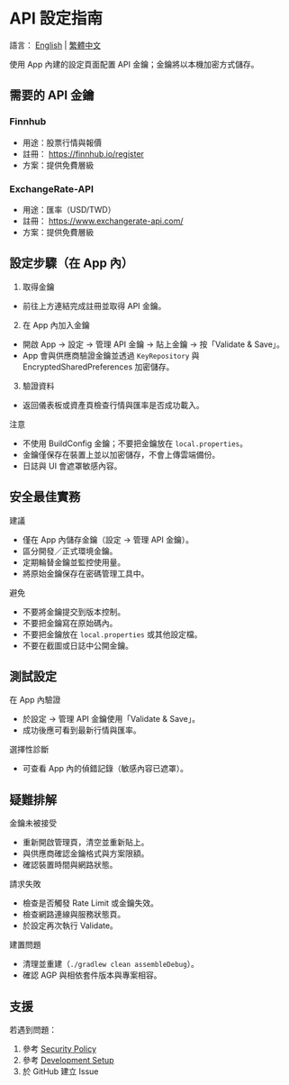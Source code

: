 # API 設定指南

語言： [English](API_SETUP.md) | [繁體中文](API_SETUP_zh.md)

使用 App 內建的設定頁面配置 API 金鑰；金鑰將以本機加密方式儲存。

## 需要的 API 金鑰

### Finnhub
- 用途：股票行情與報價
- 註冊： https://finnhub.io/register
- 方案：提供免費層級

### ExchangeRate‑API
- 用途：匯率（USD/TWD）
- 註冊： https://www.exchangerate-api.com/
- 方案：提供免費層級

## 設定步驟（在 App 內）

1) 取得金鑰
- 前往上方連結完成註冊並取得 API 金鑰。

2) 在 App 內加入金鑰
- 開啟 App → 設定 → 管理 API 金鑰 → 貼上金鑰 → 按「Validate & Save」。
- App 會與供應商驗證金鑰並透過 `KeyRepository` 與 EncryptedSharedPreferences 加密儲存。

3) 驗證資料
- 返回儀表板或資產頁檢查行情與匯率是否成功載入。

注意
- 不使用 BuildConfig 金鑰；不要把金鑰放在 `local.properties`。
- 金鑰僅保存在裝置上並以加密儲存，不會上傳雲端備份。
- 日誌與 UI 會遮罩敏感內容。

## 安全最佳實務

建議
- 僅在 App 內儲存金鑰（設定 → 管理 API 金鑰）。
- 區分開發／正式環境金鑰。
- 定期輪替金鑰並監控使用量。
- 將原始金鑰保存在密碼管理工具中。

避免
- 不要將金鑰提交到版本控制。
- 不要把金鑰寫在原始碼內。
- 不要把金鑰放在 `local.properties` 或其他設定檔。
- 不要在截圖或日誌中公開金鑰。

## 測試設定

在 App 內驗證
- 於設定 → 管理 API 金鑰使用「Validate & Save」。
- 成功後應可看到最新行情與匯率。

選擇性診斷
- 可查看 App 內的偵錯記錄（敏感內容已遮罩）。

## 疑難排解

金鑰未被接受
- 重新開啟管理頁，清空並重新貼上。
- 與供應商確認金鑰格式與方案限額。
- 確認裝置時間與網路狀態。

請求失敗
- 檢查是否觸發 Rate Limit 或金鑰失效。
- 檢查網路連線與服務狀態頁。
- 於設定再次執行 Validate。

建置問題
- 清理並重建（`./gradlew clean assembleDebug`）。
- 確認 AGP 與相依套件版本與專案相容。

## 支援

若遇到問題：
1) 參考 [Security Policy](../security/SECURITY.md)
2) 參考 [Development Setup](../setup/README.md)
3) 於 GitHub 建立 Issue



